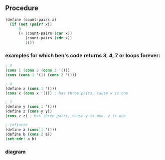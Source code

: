 ## Procedure

```scheme
(define (count-pairs x)
  (if (not (pair? x))
      0
      (+ (count-pairs (car x))
         (count-pairs (cdr x))
         1)))
```

### examples for which ben's code returns 3, 4, 7 or loops forever:

```scheme
; 3
(cons 1 (cons 2 (cons 3 '()))
(cons (cons 1 '()) (cons 2 '()))

; 4
(define x (cons 1 '()))
(cons x (cons x '())) ; has three pairs, cause x is one

; 7
(define y (cons 1 '()))
(define z (cons y y))
(cons z z) ; has three pairs, cause y is one, z is one

; infinite
(define a (cons 1 '()))
(define b (cons 2 a))
(set-cdr! a b)
```

### diagram
```

